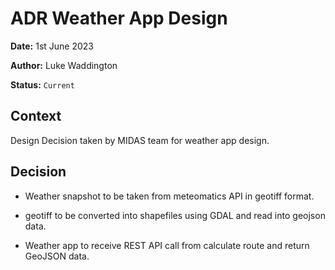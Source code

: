 # ADR Weather App Design

**Date:** 1st June 2023

**Author:** Luke Waddington

**Status:** `Current`

## Context

Design Decision taken by MIDAS team for weather app design.

## Decision

- Weather snapshot to be taken from meteomatics API in geotiff format. 

- geotiff to be converted into shapefiles using GDAL and read into geojson data.

- Weather app to receive REST API call from calculate route and return GeoJSON data.


